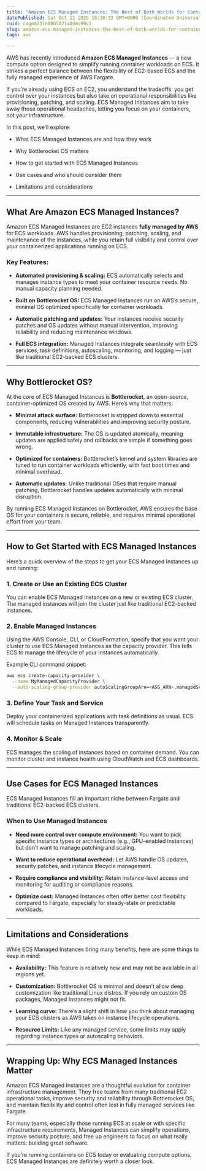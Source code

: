 ```yaml
---
title: "Amazon ECS Managed Instances: The Best of Both Worlds for Container Compute"
datePublished: Sat Oct 11 2025 18:30:32 GMT+0000 (Coordinated Universal Time)
cuid: cmgmm23ln000502la0dmq99v1
slug: amazon-ecs-managed-instances-the-best-of-both-worlds-for-container-compute
tags: aws

---
```


AWS has recently introduced **Amazon ECS Managed Instances** — a new compute option designed to simplify running container workloads on ECS. It strikes a perfect balance between the flexibility of EC2-based ECS and the fully managed experience of AWS Fargate.

If you’re already using ECS on EC2, you understand the tradeoffs: you get control over your instances but also take on operational responsibilities like provisioning, patching, and scaling. ECS Managed Instances aim to take away those operational headaches, letting you focus on your containers, not your infrastructure.

In this post, we’ll explore:

* What ECS Managed Instances are and how they work
    
* Why Bottlerocket OS matters
    
* How to get started with ECS Managed Instances
    
* Use cases and who should consider them
    
* Limitations and considerations
    

---

## What Are Amazon ECS Managed Instances?

Amazon ECS Managed Instances are EC2 instances **fully managed by AWS** for ECS workloads. AWS handles provisioning, patching, scaling, and maintenance of the instances, while you retain full visibility and control over your containerized applications running on ECS.

### Key Features:

* **Automated provisioning & scaling:** ECS automatically selects and manages instance types to meet your container resource needs. No manual capacity planning needed.
    
* **Built on Bottlerocket OS:** ECS Managed Instances run on AWS’s secure, minimal OS optimized specifically for container workloads.
    
* **Automatic patching and updates:** Your instances receive security patches and OS updates without manual intervention, improving reliability and reducing maintenance windows.
    
* **Full ECS integration:** Managed Instances integrate seamlessly with ECS services, task definitions, autoscaling, monitoring, and logging — just like traditional EC2-backed ECS clusters.
    

---

## Why Bottlerocket OS?

At the core of ECS Managed Instances is **Bottlerocket**, an open-source, container-optimized OS created by AWS. Here’s why that matters:

* **Minimal attack surface:** Bottlerocket is stripped down to essential components, reducing vulnerabilities and improving security posture.
    
* **Immutable infrastructure:** The OS is updated atomically, meaning updates are applied safely and rollbacks are simple if something goes wrong.
    
* **Optimized for containers:** Bottlerocket’s kernel and system libraries are tuned to run container workloads efficiently, with fast boot times and minimal overhead.
    
* **Automatic updates:** Unlike traditional OSes that require manual patching, Bottlerocket handles updates automatically with minimal disruption.
    

By running ECS Managed Instances on Bottlerocket, AWS ensures the base OS for your containers is secure, reliable, and requires minimal operational effort from your team.

---

## How to Get Started with ECS Managed Instances

Here’s a quick overview of the steps to get your ECS Managed Instances up and running:

### 1\. Create or Use an Existing ECS Cluster

You can enable ECS Managed Instances on a new or existing ECS cluster. The managed instances will join the cluster just like traditional EC2-backed instances.

### 2\. Enable Managed Instances

Using the AWS Console, CLI, or CloudFormation, specify that you want your cluster to use ECS Managed Instances as the capacity provider. This tells ECS to manage the lifecycle of your instances automatically.

Example CLI command snippet:

```bash
aws ecs create-capacity-provider \
  --name MyManagedCapacityProvider \
  --auto-scaling-group-provider autoScalingGroupArn=<ASG_ARN>,managedScaling={status=ENABLED,targetCapacity=80}
```

### 3\. Define Your Task and Service

Deploy your containerized applications with task definitions as usual. ECS will schedule tasks on Managed Instances transparently.

### 4\. Monitor & Scale

ECS manages the scaling of instances based on container demand. You can monitor cluster and instance health using CloudWatch and ECS dashboards.

---

## Use Cases for ECS Managed Instances

ECS Managed Instances fill an important niche between Fargate and traditional EC2-backed ECS clusters.

### When to Use Managed Instances

* **Need more control over compute environment:** You want to pick specific instance types or architectures (e.g., GPU-enabled instances) but don’t want to manage patching and scaling.
    
* **Want to reduce operational overhead:** Let AWS handle OS updates, security patches, and instance lifecycle management.
    
* **Require compliance and visibility:** Retain instance-level access and monitoring for auditing or compliance reasons.
    
* **Optimize cost:** Managed Instances often offer better cost flexibility compared to Fargate, especially for steady-state or predictable workloads.
    

---

## Limitations and Considerations

While ECS Managed Instances bring many benefits, here are some things to keep in mind:

* **Availability:** This feature is relatively new and may not be available in all regions yet.
    
* **Customization:** Bottlerocket OS is minimal and doesn’t allow deep customization like traditional Linux distros. If you rely on custom OS packages, Managed Instances might not fit.
    
* **Learning curve:** There’s a slight shift in how you think about managing your ECS clusters as AWS takes on instance lifecycle operations.
    
* **Resource Limits:** Like any managed service, some limits may apply regarding instance types or autoscaling behaviors.
    

---

## Wrapping Up: Why ECS Managed Instances Matter

Amazon ECS Managed Instances are a thoughtful evolution for container infrastructure management. They free teams from many traditional EC2 operational tasks, improve security and reliability through Bottlerocket OS, and maintain flexibility and control often lost in fully managed services like Fargate.

For many teams, especially those running ECS at scale or with specific infrastructure requirements, Managed Instances can simplify operations, improve security posture, and free up engineers to focus on what really matters: building great software.

If you’re running containers on ECS today or evaluating compute options, ECS Managed Instances are definitely worth a closer look.